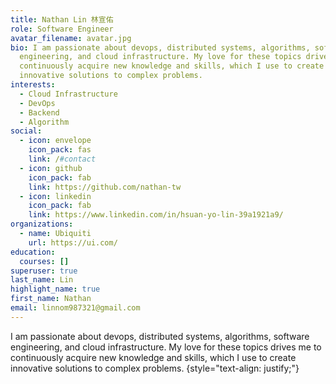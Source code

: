 ```yaml
---
title: Nathan Lin 林宣佑
role: Software Engineer
avatar_filename: avatar.jpg
bio: I am passionate about devops, distributed systems, algorithms, software
  engineering, and cloud infrastructure. My love for these topics drives me to
  continuously acquire new knowledge and skills, which I use to create
  innovative solutions to complex problems.
interests:
  - Cloud Infrastructure
  - DevOps
  - Backend
  - Algorithm
social:
  - icon: envelope
    icon_pack: fas
    link: /#contact
  - icon: github
    icon_pack: fab
    link: https://github.com/nathan-tw
  - icon: linkedin
    icon_pack: fab
    link: https://www.linkedin.com/in/hsuan-yo-lin-39a1921a9/
organizations:
  - name: Ubiquiti
    url: https://ui.com/
education:
  courses: []
superuser: true
last_name: Lin
highlight_name: true
first_name: Nathan
email: linnom987321@gmail.com
---
```

I am passionate about devops, distributed systems, algorithms, software
engineering, and cloud infrastructure. My love for these topics drives me to
continuously acquire new knowledge and skills, which I use to create
innovative solutions to complex problems.
{style="text-align: justify;"}